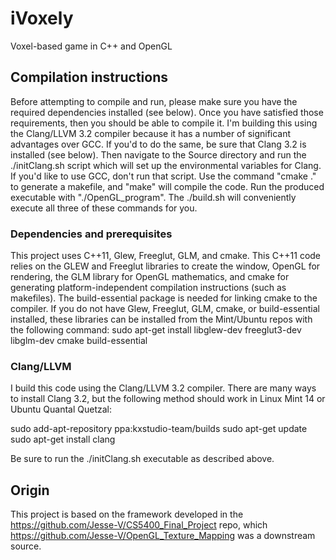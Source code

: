 iVoxely
=======

Voxel-based game in C++ and OpenGL

Compilation instructions
-------

Before attempting to compile and run, please make sure you have the required dependencies installed (see below). Once you have satisfied those requirements, then you should be able to compile it. I'm building this using the Clang/LLVM 3.2 compiler because it has a number of significant advantages over GCC. If you'd to do the same, be sure that Clang 3.2 is installed (see below). Then navigate to the Source directory and run the ./initClang.sh script which will set up the environmental variables for Clang. If you'd like to use GCC, don't run that script. Use the command "cmake ." to generate a makefile, and "make" will compile the code. Run the produced executable with "./OpenGL_program". The ./build.sh will conveniently execute all three of these commands for you.

### Dependencies and prerequisites

This project uses C++11, Glew, Freeglut, GLM, and cmake. This C++11 code relies on the GLEW and Freeglut libraries to create the window, OpenGL for rendering, the GLM library for OpenGL mathematics, and cmake for generating platform-independent compilation instructions (such as makefiles). The build-essential package is needed for linking cmake to the compiler. If you do not have Glew, Freeglut, GLM, cmake, or build-essential installed, these libraries can be installed from the Mint/Ubuntu repos with the following command:
sudo apt-get install libglew-dev freeglut3-dev libglm-dev cmake build-essential

### Clang/LLVM

I build this code using the Clang/LLVM 3.2 compiler. There are many ways to install Clang 3.2, but the following method should work in Linux Mint 14 or Ubuntu Quantal Quetzal:

sudo add-apt-repository ppa:kxstudio-team/builds
sudo apt-get update
sudo apt-get install clang

Be sure to run the ./initClang.sh executable as described above.

Origin
-------

This project is based on the framework developed in the https://github.com/Jesse-V/CS5400_Final_Project repo, which https://github.com/Jesse-V/OpenGL_Texture_Mapping was a downstream source.
